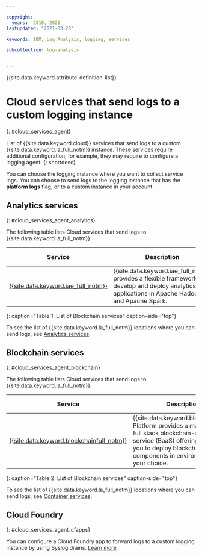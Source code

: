 ```yaml
---

copyright:
  years:  2018, 2021
lastupdated: "2021-03-28"

keywords: IBM, Log Analysis, logging, services

subcollection: log-analysis


---
```


{{site.data.keyword.attribute-definition-list}}


# Cloud services that send logs to a custom logging instance
{: #cloud_services_agent}

List of {{site.data.keyword.cloud}} services that send logs to a custom {{site.data.keyword.la_full_notm}} instance. These services require additional configuration, for example, they may require to configure a logging agent.
{: shortdesc}

You can choose the logging instance where you want to collect service logs. You can choose to send logs to the logging instance that has the **platform logs** flag, or to a custom instance in your account.



## Analytics services
{: #cloud_services_agent_analytics}

The following table lists Cloud services that send logs to {{site.data.keyword.la_full_notm}}:

| Service     | Description |  More info 
|-------------|-------------|--------------------------------------------------------------------------------------------|
| [{{site.data.keyword.iae_full_notm}}](/docs/AnalyticsEngine?topic=AnalyticsEngine-getting-started) | {{site.data.keyword.iae_full_notm}} provides a flexible framework to develop and deploy analytics applications in Apache Hadoop and Apache Spark. | [More info](/docs/AnalyticsEngine?topic=AnalyticsEngine-log-aggregation#reconfiguring-log-aggregation) | 
{: caption="Table 1. List of Blockchain services" caption-side="top"} 

To see the list of {{site.data.keyword.la_full_notm}} locations where you can send logs, see [Analytics services](/docs/log-analysis?topic=log-analysis-regions).


## Blockchain services
{: #cloud_services_agent_blockchain}

The following table lists Cloud services that send logs to {{site.data.keyword.la_full_notm}}:

| Service     | Description |  More info 
|-------------|-------------|--------------------------------------------------------------------------------------------|
| [{{site.data.keyword.blockchainfull_notm}}](/docs/blockchain?topic=blockchain-get-started-ibp) | {{site.data.keyword.blockchainfull}} Platform provides a managed and full stack blockchain-as-a-service (BaaS) offering that allows you to deploy blockchain components in environments of your choice. | [More info](/docs/blockchain?topic=blockchain-ibp-LogDNA) | 
{: caption="Table 2. List of Blockchain services" caption-side="top"} 

To see the list of {{site.data.keyword.la_full_notm}} locations where you can send logs, see [Container services](/docs/log-analysis?topic=log-analysis-regions).



## Cloud Foundry
{: #cloud_services_agent_cfapps}

You can configure a Cloud Foundry app to forward logs to a custom logging instance by using Syslog drains. [Learn more](/docs/log-analysis?topic=log-analysis-monitor_cfapp_logs#monitor_cfapp_logs_drains).



